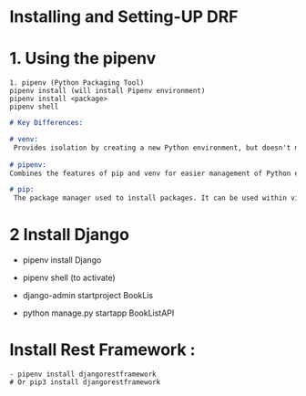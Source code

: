 #
# Installing and Setting-UP DRF 

# 1. Using the pipenv 
```
1. pipenv (Python Packaging Tool)
pipenv install (will install Pipenv environment)
pipenv install <package>
pipenv shell

```
```markdown
# Key Differences:

# venv:
 Provides isolation by creating a new Python environment, but doesn't manage dependencies or virtual environments automatically.
 
# pipenv: 
Combines the features of pip and venv for easier management of Python environments and dependencies. It also includes a locking mechanism with the Pipfile and Pipfile.lock.

# pip: 
 The package manager used to install packages. It can be used within virtual environments (created by venv), but doesn't handle the creation of environments itself.
```

# 2 Install Django 
- pipenv install Django
- pipenv shell  (to activate)

- django-admin startproject BookLis
- python manage.py startapp BookListAPI

# Install Rest Framework : 
    - pipenv install djangorestframework
    # Or pip3 install djangorestframework

